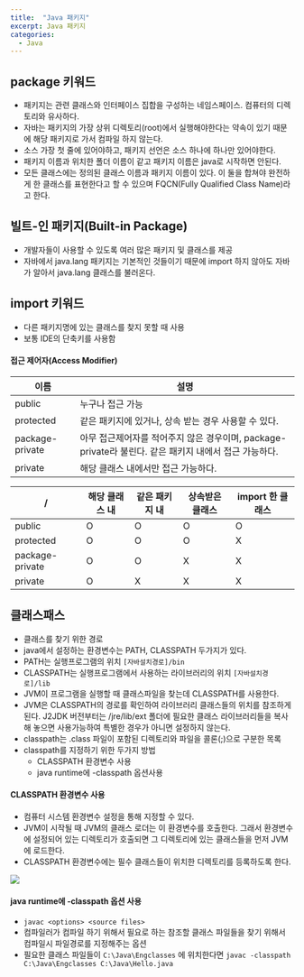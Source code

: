 ```yaml
---
title:  "Java 패키지"
excerpt: Java 패키지
categories:
  - Java
---
```



## package 키워드
- 패키지는 관련 클래스와 인터페이스 집합을 구성하는 네임스페이스. 컴퓨터의 디렉토리와 유사하다.
- 자바는 패키지의 가장 상위 디렉토리(root)에서 실행해야한다는 약속이 있기 때문에 해당 패키지로 가서 컴파일 하지 않는다.
- 소스 가장 첫 줄에 있어야하고, 패키지 선언은 소스 하나에 하나만 있어야한다.
- 패키지 이름과 위치한 폴더 이름이 같고 패키지 이름은 java로 시작하면 안된다.
- 모든 클래스에는 정의된 클래스 이름과 패키지 이름이 있다. 이 둘을 합쳐야 완전하게 한 클래스를 표현한다고 할 수 있으며 FQCN(Fully Qualified Class Name)라고 한다.

## 빌트-인 패키지(Built-in Package)
- 개발자들이 사용할 수 있도록 여러 많은 패키지 및 클래스를 제공
- 자바에서 java.lang 패키지는 기본적인 것들이기 때문에 import 하지 않아도 자바가 알아서 java.lang 클래스를 불러온다.

## import 키워드
- 다른 패키지명에 있는 클래스를 찾지 못할 때 사용
- 보통 IDE의 단축키를 사용함

#### 접근 제어자(Access Modifier)

이름 | 설명
---- | ----
public | 누구나 접근 가능
protected | 같은 패키지에 있거나, 상속 받는 경우 사용할 수 있다.
package-private | 아무 접근제어자를 적어주지 않은 경우이며, package-private라 불린다. 같은 패키지 내에서 접근 가능하다.
private | 해당 클래스 내에서만 접근 가능하다.
  

/ | 해당 클래스 내	| 같은 패키지 내 | 상속받은 클래스 | import 한 클래스
---- | ---- | ---- | ---- | ----
public | O | O | O | O
protected | O | O | O | X
package-private | O | O | X | X
private | O | X | X | X
  

## 클래스패스
- 클래스를 찾기 위한 경로
- java에서 설정하는 환경변수는 PATH, CLASSPATH 두가지가 있다.
- PATH는 실행프로그램의 위치   ```[자바설치경로]/bin```  
- CLASSPATH는 실행프로그램에서 사용하는 라이브러리의 위치   ```[자바설치경로]/lib```  
- JVM이 프로그램을 실행할 때 클래스파일을 찾는데 CLASSPATH를 사용한다.
- JVM은 CLASSPATH의 경로를 확인하여 라이브러리 클래스들의 위치를 참조하게 된다. J2JDK 버전부터는 \/jre\/lib\/ext 폴더에 필요한 클래스 라이브러리들을 복사해 놓으면 사용가능하여 특별한 경우가 아니면 설정하지 않는다.
- classpath는 .class 파일이 포함된 디렉토리와 파일을 콜론(;)으로 구분한 목록
- classpath를 지정하기 위한 두가지 방법
  - CLASSPATH 환경변수 사용
  - java runtime에 -classpath 옵션사용

#### CLASSPATH 환경변수 사용
- 컴퓨터 시스템 환경변수 설정을 통해 지정할 수 있다.
- JVM이 시작될 때 JVM의 클래스 로더는 이 환경변수를 호출한다. 그래서 환경변수에 설정되어 있는 디렉토리가 호출되면 그 디렉토리에 있는 클래스들을 먼저 JVM에 로드한다.
- CLASSPATH 환경변수에는 필수 클래스들이 위치한 디렉토리를 등록하도록 한다.
<img src="https://cys779988.github.io/assets/img/java(5).PNG">

#### java runtime에 -classpath 옵션 사용
-   ```javac <options> <source files>```  
- 컴파일러가 컴파일 하기 위해서 필요로 하는 참조할 클래스 파일들을 찾기 위해서 컴파일시 파일경로를 지정해주는 옵션
- 필요한 클래스 파일들이   ```C:\Java\Engclasses```   에 위치한다면   ```javac -classpath C:\Java\Engclasses C:\Java\Hello.java```  
